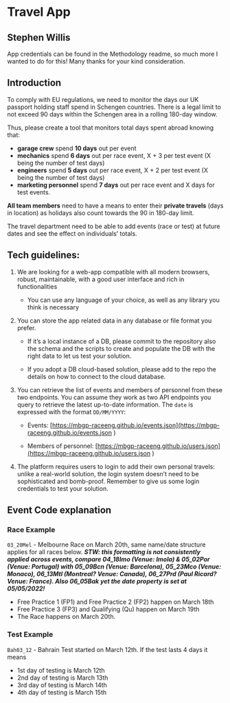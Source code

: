 # Travel App 

## Stephen Willis
App credentials can be found in the Methodology readme, so much more I wanted to do for this! Many thanks for your kind consideration.

## Introduction 
To comply with EU regulations, we need to monitor the days our UK passport holding staff spend in Schengen countries. There is a legal limit to not exceed 90 days within the Schengen area in a rolling 180-day window.  

Thus, please create a tool that monitors total days spent abroad knowing that: 
- **garage crew** spend **10 days** out per event  
- **mechanics** spend **6 days** out per race event, X + 3 per test event (X being the number of test days)  
- **engineers** spend **5 days** out per race event, X + 2 per test event (X being the number of test days)  
- **marketing personnel** spend **7 days** out per race event and X days for test events.  

**All team members** need to have a means to enter their **private travels** (days in location) as holidays also count towards the 90 in 180-day limit. 

The travel department need to be able to add events (race or test) at future dates and see the effect on individuals’ totals.

## Tech guidelines: 

1. We are looking for a web-app compatible with all modern browsers, robust, maintainable, with a good user interface and rich in functionalities

   - You can use any language of your choice, as well as any library you think is necessary 

2. You can store the app related data in any database or file format you prefer. 

    - If it’s a local instance of a DB, please commit to the repository also the schema and the scripts to create and populate the DB with the right data to let us test your solution. 

    - If you adopt a DB cloud-based solution, please add to the repo the details on how to connect to the cloud database.

3. You can retrieve the list of events and members of personnel from these two endpoints. You can assume they work as two API endpoints you query to retrieve the latest up-to-date information. The `date` is expressed with the format `DD/MM/YYYY`:

   - Events: [https://mbgp-raceeng.github.io/events.json](https://mbgp-raceeng.github.io/events.json )

    - Members of personnel: [https://mbgp-raceeng.github.io/users.json](https://mbgp-raceeng.github.io/users.json )

4. The platform requires users to login to add their own personal travels: unlike a real-world solution, the login system doesn’t need to be sophisticated and bomb-proof.  Remember to give us some login credentials to test your solution.

## Event Code explanation

### Race Example

`03_20Mel` - Melbourne Race on March 20th, same name/date structure applies for all races below. 
***STW: this formatting is not consistently applied across events, compare 04_18Imo (Venue: Imola) & 05_02Por (Venue: Portugal) with 05_09Bcn (Venue: Barcelona), 05_23Mco (Venue: Monaco), 06_13Mtl (Montreal? Venue: Canada), 06_27Prd (Paul Ricard? Venue: France). Also 06_05Bak yet the date property is set at 05/05/2022!***
- Free Practice 1 (FP1) and Free Practice 2 (FP2) happen on March 18th
- Free Practice 3 (FP3) and Qualifying (Qu) happen on March 19th
- The Race happens on March 20th.


### Test Example

`Bah03_12` - Bahrain Test started on March 12th. 
If the test lasts 4 days it means
- 1st day of testing is March 12th
- 2nd day of testing is March 13th
- 3rd day of testing is March 14th
- 4th day of testing is March 15th
